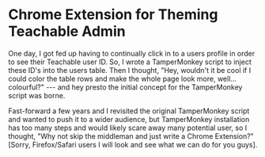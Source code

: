 # Chrome Extension for Theming Teachable Admin

One day, I got fed up having to continually click in to a users profile in order to see their Teachable user ID. So, I wrote a TamperMonkey script to inject these ID's into the users table. Then I thought, "Hey, wouldn't it be cool if I could color the table rows and make the whole page look more, well... colourful?" --- and hey presto the initial concept for the TamperMonkey script was borne.

Fast-forward a few years and I revisited the original TamperMonkey script and wanted to push it to a wider audience, but TamperMonkey installation has too many steps and would likely scare away many potential user, so I thought, "Why not skip the middleman and just write a Chrome Extension?" [Sorry, Firefox/Safari users I will look and see what we can do for you guys].